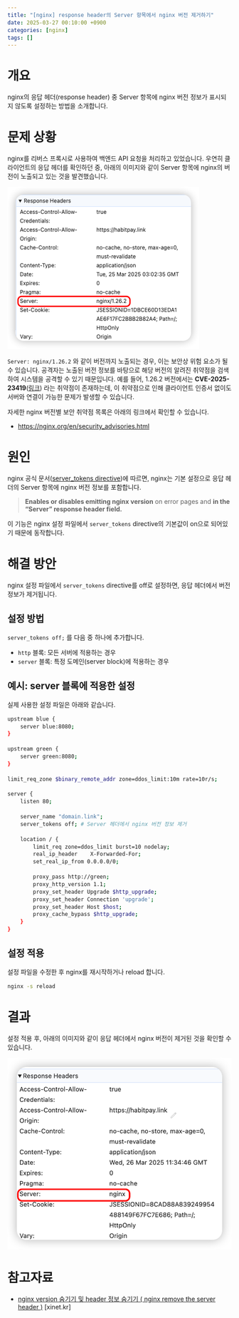 ```yaml
---
title: "[nginx] response header의 Server 항목에서 nginx 버전 제거하기"
date: 2025-03-27 00:10:00 +0900
categories: [nginx]
tags: []
---
```


# 개요

nginx의 응답 헤더(response header) 중 Server 항목에 nginx 버전 정보가 표시되지 않도록 설정하는 방법을 소개합니다.

# 문제 상황

nginx를 리버스 프록시로 사용하여 백엔드 API 요청을 처리하고 있었습니다. 우연히 클라이언트의 응답 헤더를 확인하던 중, 아래의 이미지와 같이 Server 항목에 nginx의 버전이 노출되고 있는 것을 발견했습니다.

![1.png](/assets/images/2025/2025-03-27-nginx-removing-nginx-version-from-response-header/1.png)

`Server: nginx/1.26.2` 와 같이 버전까지 노출되는 경우, 이는 보안상 위험 요소가 될 수 있습니다. 공격자는 노출된 버전 정보를 바탕으로 해당 버전의 알려진 취약점을 검색하여 시스템을 공격할 수 있기 때문입니다. 예를 들어, 1.26.2 버전에서는 **CVE-2025-23419**([링크](https://www.cve.org/CVERecord?id=CVE-2025-23419)) 라는 취약점이 존재하는데, 이 취약점으로 인해 클라이언트 인증서 없이도 서버와 연결이 가능한 문제가 발생할 수 있습니다.

자세한 nginx 버전별 보안 취약점 목록은 아래의 링크에서 확인할 수 있습니다.

- https://nginx.org/en/security_advisories.html

# 원인

nginx 공식 문서([server_tokens directive](https://nginx.org/en/docs/http/ngx_http_core_module.html#server_tokens))에 따르면, nginx는 기본 설정으로 응답 헤더의 Server 항목에 nginx 버전 정보를 포함합니다.

> **Enables or disables emitting nginx version** on error pages and **in the “Server” response header field.**
>

이 기능은 nginx 설정 파일에서 `server_tokens` directive의 기본값이 on으로 되어있기 때문에 동작합니다.

# 해결 방안

nginx 설정 파일에서 `server_tokens` directive를 off로 설정하면, 응답 헤더에서 버전 정보가 제거됩니다.

## 설정 방법

`server_tokens off;` 를 다음 중 하나에 추가합니다.

- `http` 블록: 모든 서버에 적용하는 경우
- `server` 블록: 특정 도메인(server block)에 적용하는 경우

## 예시: server 블록에 적용한 설정

실제 사용한 설정 파일은 아래와 같습니다.

```bash
upstream blue {
    server blue:8080;
}

upstream green {
    server green:8080;
}

limit_req_zone $binary_remote_addr zone=ddos_limit:10m rate=10r/s;

server {
    listen 80;

    server_name "domain.link";
    server_tokens off; # Server 헤더에서 nginx 버전 정보 제거

    location / {
        limit_req zone=ddos_limit burst=10 nodelay;
        real_ip_header    X-Forwarded-For;
        set_real_ip_from 0.0.0.0/0;

        proxy_pass http://green;
        proxy_http_version 1.1;
        proxy_set_header Upgrade $http_upgrade;
        proxy_set_header Connection 'upgrade';
        proxy_set_header Host $host;
        proxy_cache_bypass $http_upgrade;
    }
}
```

## 설정 적용

설정 파일을 수정한 후 nginx를 재시작하거나 reload 합니다.

```bash
nginx -s reload
```

# 결과

설정 적용 후, 아래의 이미지와 같이 응답 헤더에서 nginx 버전이 제거된 것을 확인할 수 있습니다.

![2.png](/assets/images/2025/2025-03-27-nginx-removing-nginx-version-from-response-header/2.png)

# 참고자료

- [nginx version 숨기기 및 header 정보 숨기기 ( nginx remove the server header )](https://xinet.kr/?p=3478) [xinet.kr]